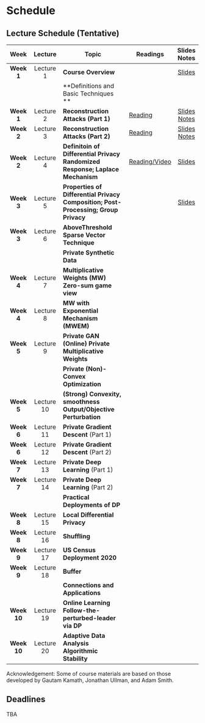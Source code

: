 # Schedule
## Lecture Schedule (Tentative)

Week  |Lecture   |Topic  |Readings  |Slides <br> Notes |
:------:|:-----:|-------------------------|----------|:------:
|**Week 1** | Lecture 1 | **Course Overview** | | [Slides](../slides/intro.pdf) |
|           |           |**Definitions and Basic Techniques ** | | |
|**Week 1** | Lecture 2 | **Reconstruction Attacks (Part 1)** | [Reading](https://queue.acm.org/detail.cfm?id=3295691)    |  [Slides](../slides/lecture2.pdf) <br> [Notes](../notes/reconstruction.pdf)
|**Week 2** | Lecture 3 | **Reconstruction Attacks (Part 2)** | [Reading](https://differentialprivacy.org/diffix-attack/) |  [Slides](../slides/lecture3.pdf) <br> [Notes](../notes/reconstruction.pdf)
|**Week 2** | Lecture 4 | **Definitoin of Differential Privacy** <br> **Randomized Response; Laplace Mechanism** | [Reading/Video](https://www.youtube.com/watch?v=FE9ko2wtyeQ)  | [Slides](../slides/lecture4.pdf)|
|**Week 3** | Lecture 5 | **Properties of Differential Privacy** <br> **Composition; Post-Processing; Group Privacy** | | [Slides](../slides/lecture5.pdf) |
|**Week 3** | Lecture 6 | **AboveThreshold <br> Sparse Vector Technique** | | |
|           |           |**Private Synthetic Data** | | |
|**Week 4** | Lecture 7 | **Multiplicative Weights (MW) <br> Zero-sum game view** | | |
|**Week 4** | Lecture 8 | **MW with Exponential Mechanism (MWEM)** | | |
|**Week 5** | Lecture 9 | **Private GAN** <br> **(Online) Private Multiplicative Weights** | | |
|           |           |**Private (Non)-Convex Optimization** | | |
|**Week 5** | Lecture 10 | **(Strong) Convexity, smoothness** <br> **Output/Objective Perturbation** | | |
|**Week 6** | Lecture 11 | **Private Gradient Descent** (Part 1) | | |
|**Week 6** | Lecture 12 | **Private Gradient Descent** (Part 2) | | |
|**Week 7** | Lecture 13 | **Private Deep Learning** (Part 1)    | | |
|**Week 7** | Lecture 14 | **Private Deep Learning** (Part 2) | | |
|           |            | **Practical Deployments of DP**    | | |
|**Week 8** | Lecture 15 | **Local Differential Privacy**     | | |
|**Week 8** | Lecture 16 | **Shuffling**                      | | |
|**Week 9** | Lecture 17 | **US Census Deployment 2020**      | | |
|**Week 9** | Lecture 18 | **Buffer**                         | | |
|           |            | **Connections and Applications**   | | |
|**Week 10** | Lecture 19 | **Online Learning** <br> **Follow-the-perturbed-leader via DP**   | | |
|**Week 10** | Lecture 20 | **Adaptive Data Analysis** <br> **Algorithmic Stability**   | | |


Acknowledgement: Some of course materials are based on those developed
by Gautam Kamath, Jonathan Ullman, and Adam Smith.

## Deadlines
TBA
